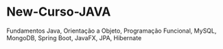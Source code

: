 # New-Curso-JAVA
Fundamentos Java, Orientação a Objeto, Programação Funcional, MySQL, MongoDB, Spring Boot, JavaFX, JPA, Hibernate
